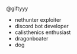 @giftyyy
- nethunter exploiter
- discord bot developer
- calisthenics enthusiast
- dragonboater
- dog
